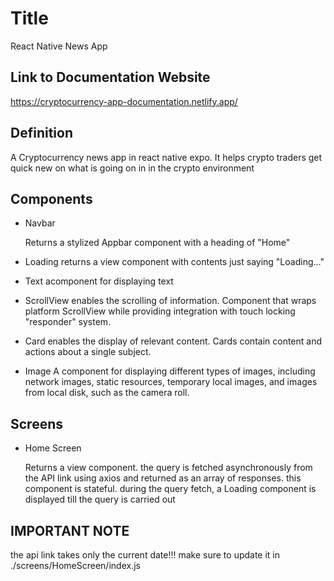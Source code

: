 # Title

React Native News App

## Link to Documentation Website

https://cryptocurrency-app-documentation.netlify.app/

## Definition

A Cryptocurrency news app in react native expo. It helps crypto traders get quick new on what is going on in
in the crypto environment

## Components

- Navbar

  Returns a stylized Appbar component with a heading of "Home"

- Loading
  returns a view component with contents just saying "Loading..."

- Text
  acomponent for displaying text

- ScrollView
  enables the scrolling of information.
  Component that wraps platform ScrollView while providing integration with touch locking "responder" system.

- Card
  enables the display of relevant content.
  Cards contain content and actions about a single subject.

- Image
  A component for displaying different types of images, including network images, static resources, temporary
  local images, and images from local disk, such as the camera roll.

## Screens

- Home Screen

  Returns a view component.
  the query is fetched asynchronously from the API link using axios and returned as an array of responses.
  this component is stateful.
  during the query fetch, a Loading component is displayed till the query is carried out

## IMPORTANT NOTE

the api link takes only the current date!!! make sure to update it in ./screens/HomeScreen/index.js
